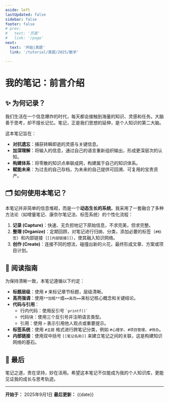 ```yaml
---
aside: left
lastUpdated: false
sidebar: false
footer: false
# prev:
#   text: '页面'
#   link: '/page'
next:
  text: '开始|真题'
  link: '/tutorial/真题/2025/数学'

---
```



# 我的笔记：前言介绍

## ✨ 为何记录？

我们生活在一个信息爆炸的时代，每天都会接触到海量的知识、灵感和任务。大脑善于思考，却不擅长记忆。笔记，正是我们思想的延伸，是个人知识的第二大脑。

这本笔记旨在：
*   **对抗遗忘**：捕获转瞬即逝的灵感与关键信息。
*   **加深理解**：将输入的信息，通过自己的语言重新组织输出，形成更深层次的认知。
*   **构建体系**：将零散的知识点串联成网，构建属于自己的知识体系。
*   **赋能未来**：为过去的自己存档，为未来的自己提供可回溯、可复用的宝贵资产。

## 🗂️ 如何使用本笔记？

本笔记并非简单的信息堆砌，而是一个**动态生长的系统**。我采用了一套融合了多种方法论（如增量笔记、康奈尔笔记法、标签系统）的个性化流程：

1.  **记录 (Capture)**：快速、无负担地记下原始信息，不求完美，但求完整。
2.  **整理 (Organize)**：定期回顾，对笔记进行归纳、分类，添加必要的标签（`#标签`）和内部链接（`[[内部链接]]`），使其融入知识网络。
3.  **创作 (Create)**：连接不同的想法，碰撞出新的火花，最终形成文章、方案或项目计划。

## 📖 阅读指南

为保持清晰一致，本笔记遵循以下约定：

*   **标题层级**：使用 `#` 来标记章节标题，层级清晰。
*   **高亮强调**：使用`**加粗**`或`==高亮==`来标记核心概念和关键结论。
*   **代码与引用**：
    *   行内代码：使用反引号 `` `printf()` ``
    *   代码块：使用三个反引号并注明语言类型。
    *   引用：使用 `>` 表示引用他人观点或重要提示。
*   **标签系统**：使用 `#主题` 格式进行跨笔记分类，例如 `#心理学`、`#项目管理`、`#待办`。
*   **内部链接**：使用双中括号 `[[笔记名称]]` 来建立笔记之间的关联，这是构建知识网络的基石。

## 🌱 最后

笔记之道，贵在坚持，妙在活用。希望这本笔记不仅能成为我的个人知识库，更能见证我的成长与思考轨迹。

---

**开始于：** 2025年9月1日
**最后更新：** {{date}}